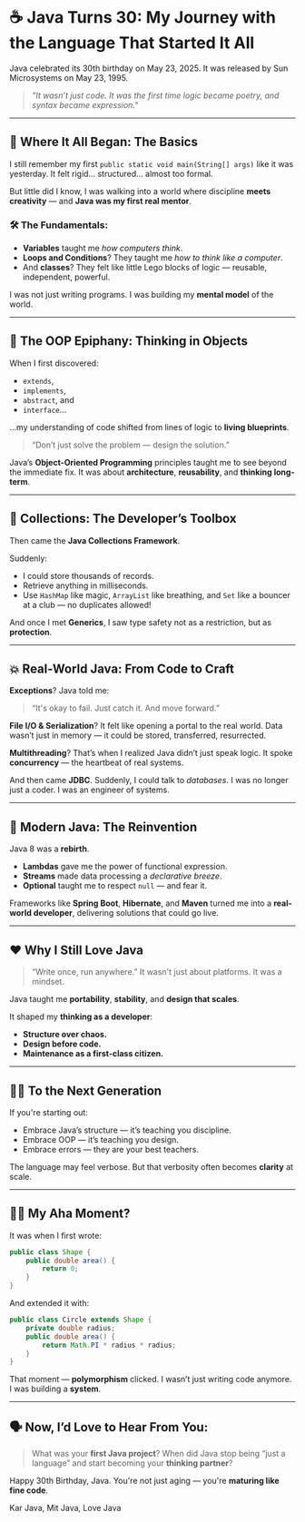  
# ☕ **Java Turns 30: My Journey with the Language That Started It All**

Java celebrated its 30th birthday on May 23, 2025. It was released by Sun Microsystems on May 23, 1995.

> *"It wasn’t just code. It was the first time logic became poetry, and syntax became expression."*

---

## 🧒 Where It All Began: The Basics

I still remember my first `public static void main(String[] args)` like it was yesterday.
It felt rigid… structured… almost too formal.

But little did I know, I was walking into a world where discipline **meets creativity** — and **Java was my first real mentor**.

### 🛠️ The Fundamentals:

* **Variables** taught me *how computers think*.
* **Loops and Conditions**? They taught me *how to think like a computer*.
* And **classes**? They felt like little Lego blocks of logic — reusable, independent, powerful.

I was not just writing programs.
I was building my **mental model** of the world.

---

## 🧭 The OOP Epiphany: Thinking in Objects

When I first discovered:

* `extends`,
* `implements`,
* `abstract`, and
* `interface`...

...my understanding of code shifted from lines of logic to **living blueprints**.

> “Don’t just solve the problem — design the solution.”

Java’s **Object-Oriented Programming** principles taught me to see beyond the immediate fix.
It was about **architecture**, **reusability**, and **thinking long-term**.

---

## 🧰 Collections: The Developer’s Toolbox

Then came the **Java Collections Framework**.

Suddenly:

* I could store thousands of records.
* Retrieve anything in milliseconds.
* Use `HashMap` like magic, `ArrayList` like breathing, and `Set` like a bouncer at a club — no duplicates allowed!

And once I met **Generics**, I saw type safety not as a restriction, but as **protection**.

---

## 💥 Real-World Java: From Code to Craft

**Exceptions**? Java told me:

> “It's okay to fail. Just catch it. And move forward.”

**File I/O & Serialization**? It felt like opening a portal to the real world. Data wasn’t just in memory — it could be stored, transferred, resurrected.

**Multithreading**? That’s when I realized Java didn’t just speak logic. It spoke **concurrency** — the heartbeat of real systems.

And then came **JDBC**. Suddenly, I could talk to *databases*. I was no longer just a coder. I was an engineer of systems.

---

## 🚀 Modern Java: The Reinvention

Java 8 was a **rebirth**.

* **Lambdas** gave me the power of functional expression.
* **Streams** made data processing a *declarative breeze*.
* **Optional** taught me to respect `null` — and fear it.

Frameworks like **Spring Boot**, **Hibernate**, and **Maven** turned me into a **real-world developer**, delivering solutions that could go live.

---

## ❤️ Why I Still Love Java

> “Write once, run anywhere.”
> It wasn't just about platforms. It was a mindset.

Java taught me **portability**, **stability**, and **design that scales**.

It shaped my **thinking as a developer**:

* **Structure over chaos.**
* **Design before code.**
* **Maintenance as a first-class citizen.**

---

## 🧑‍🎓 To the Next Generation

If you're starting out:

* Embrace Java’s structure — it’s teaching you discipline.
* Embrace OOP — it’s teaching you design.
* Embrace errors — they are your best teachers.

The language may feel verbose.
But that verbosity often becomes **clarity** at scale.

---

## 🙋‍♂️ My Aha Moment?

It was when I first wrote:

```java
public class Shape {
    public double area() {
        return 0;
    }
}
```

And extended it with:

```java
public class Circle extends Shape {
    private double radius;
    public double area() {
        return Math.PI * radius * radius;
    }
}
```

That moment — **polymorphism** clicked.
I wasn’t just writing code anymore.
I was building a **system**.

---

## 🗣️ Now, I’d Love to Hear From You:

> What was your **first Java project**?
> When did Java stop being “just a language” and start becoming your **thinking partner**?

Happy 30th Birthday, Java.
You're not just aging — you're **maturing like fine code**.

Kar Java,  Mit Java, Love Java
